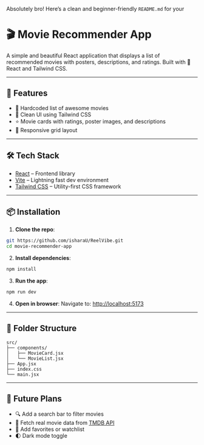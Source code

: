 Absolutely bro! Here’s a clean and beginner-friendly `README.md` for your 
# 🎬 Movie Recommender App

A simple and beautiful React application that displays a list of recommended movies with posters, descriptions, and ratings. Built with 💙 React and Tailwind CSS.

---

## 🚀 Features

- 🧠 Hardcoded list of awesome movies
- 🎨 Clean UI using Tailwind CSS
- ⭐ Movie cards with ratings, poster images, and descriptions
- 📱 Responsive grid layout

---

## 🛠️ Tech Stack

- [React](https://reactjs.org/) – Frontend library
- [Vite](https://vitejs.dev/) – Lightning fast dev environment
- [Tailwind CSS](https://tailwindcss.com/) – Utility-first CSS framework

---

## 📦 Installation

1. **Clone the repo**:

```bash
git https://github.com/isharaU/ReelVibe.git
cd movie-recommender-app
````

2. **Install dependencies**:

```bash
npm install
```

3. **Run the app**:

```bash
npm run dev
```

4. **Open in browser**:
   Navigate to: [http://localhost:5173](http://localhost:5173)

---

## 📁 Folder Structure

```
src/
├── components/
│   ├── MovieCard.jsx
│   └── MovieList.jsx
├── App.jsx
├── index.css
└── main.jsx
```

---

## 🧠 Future Plans

* 🔍 Add a search bar to filter movies
* 🧠 Fetch real movie data from [TMDB API](https://www.themoviedb.org/)
* 💾 Add favorites or watchlist
* 🌓 Dark mode toggle







